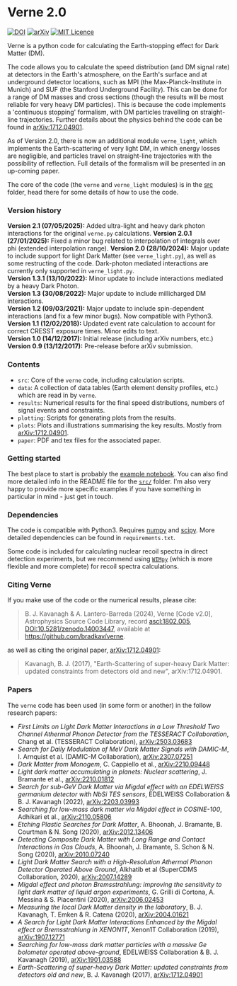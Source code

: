 # Verne 2.0

[![DOI](https://zenodo.org/badge/112917758.svg)](https://zenodo.org/badge/latestdoi/112917758) [![arXiv](https://img.shields.io/badge/arXiv-1712.04901-B31B1B.svg)](https://arxiv.org/abs/1712.04901) [![MIT Licence](https://badges.frapsoft.com/os/mit/mit.svg?v=103)](https://opensource.org/licenses/mit-license.php)


Verne is a python code for calculating the Earth-stopping effect for Dark Matter (DM). 

The code allows you to calculate the speed distribution (and DM signal rate) at detectors in the Earth's atmosphere, on the Earth's surface and at underground detector locations, such as MPI (the Max-Planck-Institute in Munich) and SUF (the Stanford Underground Facility). This can be done for a range of DM masses and cross sections (though the results will be most reliable for very heavy DM particles). This is because the code implements a 'continuous stopping' formalism, with DM particles travelling on straight-line trajectories. Further details about the physics behind the code can be found in [arXiv:1712.04901](https://arxiv.org/abs/1712.04901).

As of Version 2.0, there is now an additional module `verne_light`, which implements the Earth-scattering of very light DM, in which energy losses are negligible, and particles travel on straight-line trajectories with the possibility of reflection. Full details of the formalism will be presented in an up-coming paper. 

The core of the code (the `verne` and `verne_light` modules) is in the [src](src) folder, head there for some details of how to use the code.

### Version history

**Version 2.1 (07/05/2025):** Added ultra-light and heavy dark photon interactions for the original `verne.py` calculations.
**Version 2.0.1 (27/01/2025):** Fixed a minor bug related to interpolation of integrals over phi (extended interpolation range). 
**Version 2.0 (28/10/2024):** Major update to include support for light Dark Matter (see `verne_light.py`), as well as some restructing of the code. Dark-photon mediated interactions are currently only supported in `verne_light.py`.  
**Version 1.3.1 (13/10/2022):** Minor update to include interactions mediated by a heavy Dark Photon.  
**Version 1.3 (30/08/2022):** Major update to include millicharged DM interactions.  
**Version 1.2 (09/03/2021):** Major update to include spin-dependent interactions (and fix a few minor bugs). Now compatible with Python3.  
**Version 1.1 (12/02/2018):** Updated event rate calculation to account for correct CRESST exposure times. Minor edits to text.  
**Version 1.0 (14/12/2017):** Initial release (including arXiv numbers, etc.)  
**Version 0.9 (13/12/2017):** Pre-release before arXiv submission.  

### Contents

- `src`: Core of the `verne` code, including calculation scripts.
- `data`: A collection of data tables (Earth element density profiles, etc.) which are read in by `verne`. 
- `results`: Numerical results for the final speed distributions, numbers of signal events and constraints.
- `plotting`: Scripts for generating plots from the results.
- `plots`: Plots and illustrations summarising the key results. Mostly from [arXiv:1712.04901](https://arxiv.org/abs/1712.04901).  
- `paper`: PDF and tex files for the associated paper.

### Getting started

The best place to start is probably the [example notebook](/src/Examples.ipynb). You can also find more detailed info in the README file for the [`src/`](src/) folder. I'm also very happy to provide more specific examples if you have something in particular in mind - just get in touch. 

### Dependencies

The code is compatible with Python3. Requires [numpy](http://www.numpy.org) and [scipy](https://www.scipy.org). More detailed dependencies can be found in `requirements.txt`.

Some code is included for calculating nuclear recoil spectra in direct detection experiments, but we recommend using [`WIMpy`](https://github.com/bradkav/WIMpy_NREFT) (which is more flexible and more complete) for recoil spectra calculations.


### Citing Verne

If you make use of the code or the numerical results, please cite:

>B. J. Kavanagh & A. Lantero-Barreda (2024), Verne [Code v2.0], Astrophysics Source Code Library, record [ascl:1802.005](https://ascl.net/1802.005), [DOI:10.5281/zenodo.14003447](https://doi.org/10.5281/zenodo.14003447), available at https://github.com/bradkav/verne.

as well as citing the original paper, [arXiv:1712.04901](https://arxiv.org/abs/1712.04901):

>Kavanagh, B. J. (2017), "Earth-Scattering of super-heavy Dark Matter: updated constraints from detectors old and new", arXiv:1712.04901.

### Papers

The `verne` code has been used (in some form or another) in the follow research papers:

- *First Limits on Light Dark Matter Interactions in a Low Threshold Two Channel Athermal Phonon Detector from the TESSERACT Collaboration*, Chang et al. (TESSERACT Collaboration), [arXiv:2503.03683](https://arxiv.org/abs/2503.03683)  
- *Search for Daily Modulation of MeV Dark Matter Signals with DAMIC-M*, I. Arnquist et al. (DAMIC-M Collaboration), [arXiv:2307.07251](https://arxiv.org/abs/2307.07251)  
- *Dark Matter from Monogem*, C. Cappiello et al., [arXiv:2210.09448](https://arxiv.org/abs/2210.09448)  
- *Light dark matter accumulating in planets: Nuclear scattering*, J. Bramante et al., [arXiv:2210.01812](https://arxiv.org/abs/2210.01812) 
- *Search for sub-GeV Dark Matter via Migdal effect with an EDELWEISS germanium detector with NbSi TES sensors*, EDELWEISS Collaboration & B. J. Kavanagh (2022), [arXiv:2203.03993](https://arxiv.org/abs/2203.03993)  
- *Searching for low-mass dark matter via Migdal effect in COSINE-100*, Adhikari et al., [arXiv:2110.05806](https://arxiv.org/abs/2110.05806)  
- *Etching Plastic Searches for Dark Matter*, A. Bhoonah, J. Bramante, B. Courtman & N. Song (2020), [arXiv:2012.13406](https://arxiv.org/abs/2012.13406)  
- *Detecting Composite Dark Matter with Long Range and Contact Interactions in Gas Clouds*, A. Bhoonah, J. Bramante, S. Schon & N. Song (2020), [arXiv:2010.07240](https://arxiv.org/abs/2010.07240)  
- *Light Dark Matter Search with a High-Resolution Athermal Phonon Detector Operated Above Ground*, Alkhatib et al (SuperCDMS Collaboration, 2020), [arXiv:2007.14289](https://arxiv.org/abs/2007.14289)
- *Migdal effect and photon Bremsstrahlung: improving the sensitivity to light dark matter of liquid argon experiments*, G. Grilli di Cortona, A. Messina & S. Piacentini (2020), [arXiv:2006.02453](https://arxiv.org/abs/2006.02453)  
- *Measuring the local Dark Matter density in the laboratory*, B. J. Kavanagh, T. Emken & R. Catena (2020), [arXiv:2004.01621](https://arxiv.org/abs/2004.01621)  
- *A Search for Light Dark Matter Interactions Enhanced by the Migdal effect or Bremsstrahlung in XENON1T*, Xenon1T Collaboration (2019), [arXiv:1907.12771](https://arxiv.org/abs/1907.12771)
- *Searching for low-mass dark matter particles with a massive Ge bolometer operated above-ground*, EDELWEISS Collaboration & B. J. Kavanagh (2019), [arXiv:1901.03588](https://arxiv.org/abs/1901.03588)  
- *Earth-Scattering of super-heavy Dark Matter: updated constraints from detectors old and new*, B. J. Kavanagh (2017), [arXiv:1712.04901](https://arxiv.org/abs/1712.04901)  



